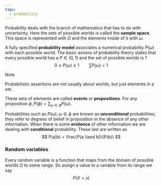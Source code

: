```yaml
---
tags:
  - probability
---
```

Probability deals with the branch of mathematics that has to do with uncertainty. Here the sets of possible worlds is called the **sample space**. This space is represented with $\Omega$ and the elements  inside of it with $\omega$.

A fully specified **probability model** associates a numerical probability $P(\omega)$ with each possible world. The basic axioms of probability theory states that every possible world has a $P \in (0,1)$ and the set of possible worlds is $1$
$$
0\leq P(\omega) \leq 1 \qquad \sum P(\omega) = 1
$$
>[!note]
>Probabilistic assertions are not usually about worlds, but just elements in a set.

These sets of elements are called **events** or **propositions**. For any proposition $\phi, P(\phi) = \sum_{\omega \in \phi} P(\omega)$.

Probabilities such as $P(\omega), \omega\in \phi$ are known as **unconditional** probabilities; they refer to degrees of belief in proposition in the absence of any other information. When there is some **evidence** of other information we are dealing with **conditional** probability. These last are written as
$$
P(a|b) = \frac{P(a \land b)}{P(b)}
$$
### Random variables

Every random variable is a function that maps from the domain of possible worlds $\Omega$ to some range. So assign a value to a variable from its range we say
$$
P(X=x)
$$
